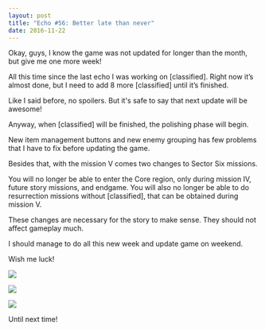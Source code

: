 ```yaml
---
layout: post
title: "Echo #56: Better late than never"
date: 2016-11-22
---
```


Okay, guys, I know the game was not updated for longer than the month, but give me one more week!

All this time since the last echo I was working on [classified]. Right now it’s almost done, but I need to add 8 more [classified] until it’s finished.

Like I said before, no spoilers. But it's safe to say that next update will be awesome!

Anyway, when [classified] will be finished, the polishing phase will begin.

New item management buttons and new enemy grouping has few problems that I have to fix before updating the game.

Besides that, with the mission V comes two changes to Sector Six missions.

You will no longer be able to enter the Core region, only during mission IV, future story missions, and endgame. You will also no longer be able to do resurrection missions without [classified], that can be obtained during mission V.

These changes are necessary for the story to make sense. They should not affect gameplay much.

I should manage to do all this new week and update game on weekend.

Wish me luck!

![](https://i.imgur.com/bBcQ7Zh.png)

![](https://i.imgur.com/oCYN9bq.png)

![](https://i.imgur.com/TthYkTX.png)

Until next time!
